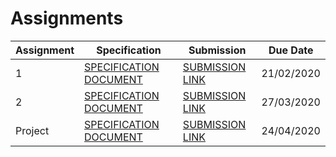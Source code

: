 # Assignments

| Assignment | Specification | Submission | Due Date   |
|------------|---------------|------------|------------|
| 1          | <a href="https://docs.google.com/document/d/1ybSiugQvviL83lybuzUpY-J8RwsfYOq5sF02Nrz36RU/edit?usp=sharing" target="_blank">SPECIFICATION DOCUMENT</a> | <a href="https://docs.google.com/forms/d/e/1FAIpQLSfcficaXJf7iGFCOElhIZCSdMx2KsPoYcFn7zv9gR1bV8p67w/viewform?usp=sf_link" target="_blank">SUBMISSION LINK</a>| 21/02/2020 |
| 2          | <a href="https://docs.google.com/document/d/1HqfC2K93gBbt6kmymRq90yi8MkdYDg2LpYP_YaB8rcA/edit?usp=sharing" target="_blank">SPECIFICATION DOCUMENT</a> | <a href="https://docs.google.com/forms/d/e/1FAIpQLSe6bdTkWd3GB7Gv37DrFQf_0o_LjQJ3OEqx0PBgfR-0h8XR3g/viewform?usp=sf_link" target="_blank">SUBMISSION LINK</a>| 27/03/2020 |
| Project | <a href="https://docs.google.com/document/d/1VojWkX_jlz8uzoqNjU4KnbcqhapnzJmw8bgLuYBfiHQ/edit?usp=sharing " target="_blank">SPECIFICATION DOCUMENT</a> | <a href="https://docs.google.com/forms/d/e/1FAIpQLScEZAPN0XuxBdHZvX3A53c8Q4aQdjCth5gnxuk72UGlV83XXw/viewform?usp=sf_link" target="_blank">SUBMISSION LINK</a> | 24/04/2020 |